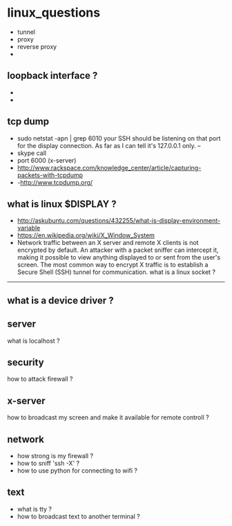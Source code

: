 # linux_questions
  
  
- tunnel    
- proxy
- reverse proxy
-  
    
 loopback interface ? 
---------------    
-
- 
 
tcp dump
-------------------
- sudo netstat -apn | grep 6010 your SSH should be listening on that port for the display connection. As far as I can tell it's 127.0.0.1 only. –
- skype call 
- port  6000 (x-server)
- http://www.rackspace.com/knowledge_center/article/capturing-packets-with-tcpdump
- -http://www.tcpdump.org/ 
    
 what is linux $DISPLAY ?   
 -----------------   
 - http://askubuntu.com/questions/432255/what-is-display-environment-variable
- https://en.wikipedia.org/wiki/X_Window_System
- Network traffic between an X server and remote X clients is not encrypted by default. An attacker with a packet sniffer can intercept it, making it possible to view anything displayed to or sent from the user's screen. The most common way to encrypt X traffic is to establish a Secure Shell (SSH) tunnel for communication.
what is a linux socket ?
---------------------


what is a device driver ?
----------------------

server
-----
what is localhost ?
 

 

security
------
how to attack firewall ?
 


x-server
----------------------
how to broadcast my screen and make it available for remote controll ?


network
------
- how strong is my firewall ?
- how to sniff 'ssh -X' ?
- how to use python for connecting to wifi ?

text
----
- what is tty ? 
- how to broadcast text to another terminal ? 
